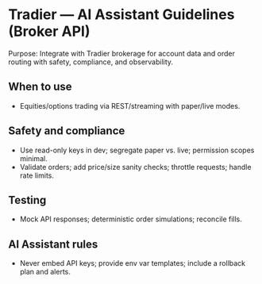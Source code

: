 # Tradier — AI Assistant Guidelines (Broker API)

Purpose: Integrate with Tradier brokerage for account data and order routing with safety, compliance, and observability.

## When to use
- Equities/options trading via REST/streaming with paper/live modes.

## Safety and compliance
- Use read-only keys in dev; segregate paper vs. live; permission scopes minimal.
- Validate orders; add price/size sanity checks; throttle requests; handle rate limits.

## Testing
- Mock API responses; deterministic order simulations; reconcile fills.

## AI Assistant rules
- Never embed API keys; provide env var templates; include a rollback plan and alerts.
